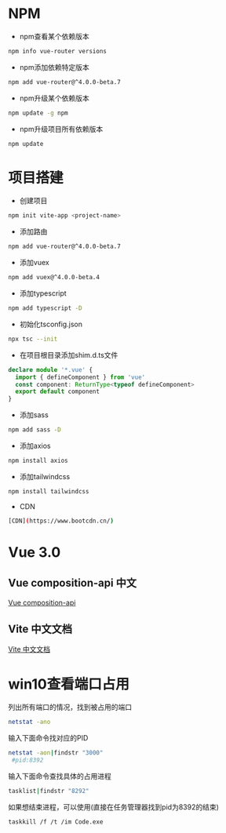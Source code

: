 # NPM
- npm查看某个依赖版本
```bash
npm info vue-router versions
```
- npm添加依赖特定版本
```bash
npm add vue-router@^4.0.0-beta.7
```
- npm升级某个依赖版本
```bash
npm update -g npm
```
- npm升级项目所有依赖版本
```bash
npm update
```

# 项目搭建
- 创建项目
```bash
npm init vite-app <project-name>
```
- 添加路由
```bash
npm add vue-router@^4.0.0-beta.7
```
- 添加vuex
```bash
npm add vuex@^4.0.0-beta.4
```
- 添加typescript
```bash
npm add typescript -D
```
- 初始化tsconfig.json
```bash
npx tsc --init
```
- 在项目根目录添加shim.d.ts文件
```ts
declare module '*.vue' {
  import { defineComponent } from 'vue'
  const component: ReturnType<typeof defineComponent>
  export default component
}
```
- 添加sass
```bash
npm add sass -D
```

- 添加axios
```bash
npm install axios
```
- 添加tailwindcss
```bash
npm install tailwindcss
```
- CDN
```bash
[CDN](https://www.bootcdn.cn/)
```
# Vue 3.0
## Vue composition-api 中文
[Vue composition-api](https://composition-api.vuejs.org/zh/api.html)

## Vite 中文文档
[Vite 中文文档](https://vite-design.surge.sh/guide/chinese-doc.html)

# win10查看端口占用
列出所有端口的情况，找到被占用的端口
```bash
netstat -ano
```
输入下面命令找对应的PID
```bash
netstat -aon|findstr "3000"
 #pid:8392
```
输入下面命令查找具体的占用进程
```bash
tasklist|findstr "8292" 
```
如果想结束进程，可以使用(直接在任务管理器找到pid为8392的结束)
```bash
taskkill /f /t /im Code.exe
```
